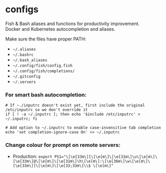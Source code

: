 # configs
Fish & Bash aliases and functions for productivity improvement.<br>
Docker and Kubernetes autocompletion and aliases.

Make sure the files have proper PATH:
* `~/.aliases`
* `~/.bashrc`
* `~/.bash_aliases`
* `~/.config/fish/config.fish`
* `~/.config/fish/completions/`
* `~/.gitconfig`
* `~/.servers`

### For smart bash autocompletion:
```
# If ~./inputrc doesn't exist yet, first include the original /etc/inputrc so we don't override it
if [ ! -a ~/.inputrc ]; then echo '$include /etc/inputrc' > ~/.inputrc; fi
```

```
# Add option to ~/.inputrc to enable case-insensitive tab completion
echo 'set completion-ignore-case On' >> ~/.inputrc
```


### Change colour for prompt on remote servers:
* Production: `export PS1="\[\e[33m\][\[\e[m\]\[\e[31m\]\u\[\e[m\]\[\e[33m\]@\[\e[m\]\[\e[31m\]\h\[\e[m\]:\[\e[36m\]\w\[\e[m\]\[\e[33m\]]\[\e[m\]\[\e[33;33m\]\\$ \[\e[m\]"`
